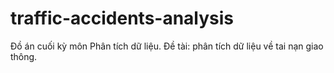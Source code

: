 # traffic-accidents-analysis
Đồ án cuối kỳ môn Phân tích dữ liệu. Đề tài: phân tích dữ liệu về tai nạn giao thông.
